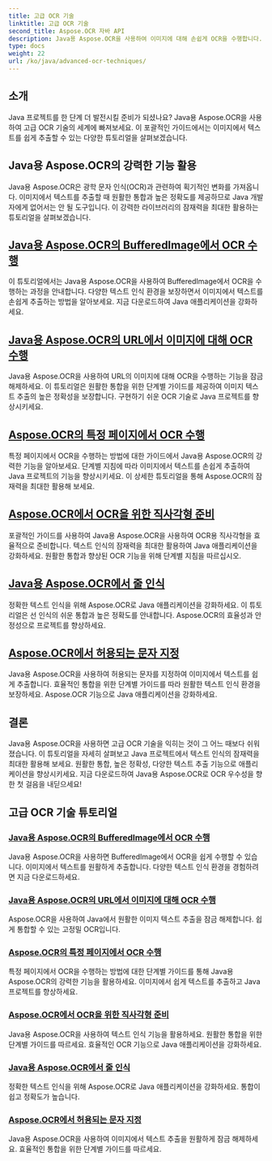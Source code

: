 ```yaml
---
title: 고급 OCR 기술
linktitle: 고급 OCR 기술
second_title: Aspose.OCR 자바 API
description: Java용 Aspose.OCR을 사용하여 이미지에 대해 손쉽게 OCR을 수행합니다. 높은 정확도로 원활하게 텍스트를 추출합니다. 다양한 텍스트 인식으로 Java 프로젝트를 향상하세요.
type: docs
weight: 22
url: /ko/java/advanced-ocr-techniques/
---
```

## 소개

Java 프로젝트를 한 단계 더 발전시킬 준비가 되셨나요? Java용 Aspose.OCR을 사용하여 고급 OCR 기술의 세계에 빠져보세요. 이 포괄적인 가이드에서는 이미지에서 텍스트를 쉽게 추출할 수 있는 다양한 튜토리얼을 살펴보겠습니다.

## Java용 Aspose.OCR의 강력한 기능 활용

Java용 Aspose.OCR은 광학 문자 인식(OCR)과 관련하여 획기적인 변화를 가져옵니다. 이미지에서 텍스트를 추출할 때 원활한 통합과 높은 정확도를 제공하므로 Java 개발자에게 없어서는 안 될 도구입니다. 이 강력한 라이브러리의 잠재력을 최대한 활용하는 튜토리얼을 살펴보겠습니다.

## [Java용 Aspose.OCR의 BufferedImage에서 OCR 수행](./perform-ocr-buffered-image/)

이 튜토리얼에서는 Java용 Aspose.OCR을 사용하여 BufferedImage에서 OCR을 수행하는 과정을 안내합니다. 다양한 텍스트 인식 환경을 보장하면서 이미지에서 텍스트를 손쉽게 추출하는 방법을 알아보세요. 지금 다운로드하여 Java 애플리케이션을 강화하세요.

## [Java용 Aspose.OCR의 URL에서 이미지에 대해 OCR 수행](./perform-ocr-image-from-url/)

Java용 Aspose.OCR을 사용하여 URL의 이미지에 대해 OCR을 수행하는 기능을 잠금 해제하세요. 이 튜토리얼은 원활한 통합을 위한 단계별 가이드를 제공하여 이미지 텍스트 추출의 높은 정확성을 보장합니다. 구현하기 쉬운 OCR 기술로 Java 프로젝트를 향상시키세요.

## [Aspose.OCR의 특정 페이지에서 OCR 수행](./perform-ocr-on-page/)

특정 페이지에서 OCR을 수행하는 방법에 대한 가이드에서 Java용 Aspose.OCR의 강력한 기능을 알아보세요. 단계별 지침에 따라 이미지에서 텍스트를 손쉽게 추출하여 Java 프로젝트의 기능을 향상시키세요. 이 상세한 튜토리얼을 통해 Aspose.OCR의 잠재력을 최대한 활용해 보세요.

## [Aspose.OCR에서 OCR을 위한 직사각형 준비](./prepare-rectangles-for-ocr/)

포괄적인 가이드를 사용하여 Java용 Aspose.OCR을 사용하여 OCR용 직사각형을 효율적으로 준비합니다. 텍스트 인식의 잠재력을 최대한 활용하여 Java 애플리케이션을 강화하세요. 원활한 통합과 향상된 OCR 기능을 위해 단계별 지침을 따르십시오.

## [Java용 Aspose.OCR에서 줄 인식](./recognize-lines/)

정확한 텍스트 인식을 위해 Aspose.OCR로 Java 애플리케이션을 강화하세요. 이 튜토리얼은 선 인식의 쉬운 통합과 높은 정확도를 안내합니다. Aspose.OCR의 효율성과 안정성으로 프로젝트를 향상하세요.

## [Aspose.OCR에서 허용되는 문자 지정](./specify-allowed-characters/)

Java용 Aspose.OCR을 사용하여 허용되는 문자를 지정하여 이미지에서 텍스트를 쉽게 추출합니다. 효율적인 통합을 위한 단계별 가이드를 따라 원활한 텍스트 인식 환경을 보장하세요. Aspose.OCR 기능으로 Java 애플리케이션을 강화하세요.

## 결론

Java용 Aspose.OCR을 사용하면 고급 OCR 기술을 익히는 것이 그 어느 때보다 쉬워졌습니다. 이 튜토리얼을 자세히 살펴보고 Java 프로젝트에서 텍스트 인식의 잠재력을 최대한 활용해 보세요. 원활한 통합, 높은 정확성, 다양한 텍스트 추출 기능으로 애플리케이션을 향상시키세요. 지금 다운로드하여 Java용 Aspose.OCR로 OCR 우수성을 향한 첫 걸음을 내딛으세요!
## 고급 OCR 기술 튜토리얼
### [Java용 Aspose.OCR의 BufferedImage에서 OCR 수행](./perform-ocr-buffered-image/)
Java용 Aspose.OCR을 사용하면 BufferedImage에서 OCR을 쉽게 수행할 수 있습니다. 이미지에서 텍스트를 원활하게 추출합니다. 다양한 텍스트 인식 환경을 경험하려면 지금 다운로드하세요.
### [Java용 Aspose.OCR의 URL에서 이미지에 대해 OCR 수행](./perform-ocr-image-from-url/)
Aspose.OCR을 사용하여 Java에서 원활한 이미지 텍스트 추출을 잠금 해제합니다. 쉽게 통합할 수 있는 고정밀 OCR입니다.
### [Aspose.OCR의 특정 페이지에서 OCR 수행](./perform-ocr-on-page/)
특정 페이지에서 OCR을 수행하는 방법에 대한 단계별 가이드를 통해 Java용 Aspose.OCR의 강력한 기능을 활용하세요. 이미지에서 쉽게 텍스트를 추출하고 Java 프로젝트를 향상하세요.
### [Aspose.OCR에서 OCR을 위한 직사각형 준비](./prepare-rectangles-for-ocr/)
Java용 Aspose.OCR을 사용하여 텍스트 인식 기능을 활용하세요. 원활한 통합을 위한 단계별 가이드를 따르세요. 효율적인 OCR 기능으로 Java 애플리케이션을 강화하세요.
### [Java용 Aspose.OCR에서 줄 인식](./recognize-lines/)
정확한 텍스트 인식을 위해 Aspose.OCR로 Java 애플리케이션을 강화하세요. 통합이 쉽고 정확도가 높습니다.
### [Aspose.OCR에서 허용되는 문자 지정](./specify-allowed-characters/)
Java용 Aspose.OCR을 사용하여 이미지에서 텍스트 추출을 원활하게 잠금 해제하세요. 효율적인 통합을 위한 단계별 가이드를 따르세요.